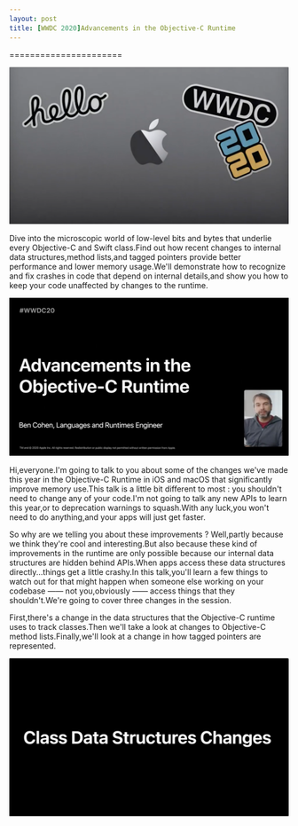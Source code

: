 ```yaml
---
layout: post
title: [WWDC 2020]Advancements in the Objective-C Runtime
---
```

======================

<img src="/images/posts/2020-07-10/WWDC_2020_Hello.png">

Dive into the microscopic world of low-level bits and bytes that underlie every Objective-C and Swift class.Find out how recent changes to internal data structures,method lists,and tagged pointers provide better performance and lower memory usage.We'll demonstrate how to recognize and fix crashes in code that depend on internal details,and show you how to keep your code unaffected by changes to the runtime.

<img src="/images/posts/2020-07-10/Ben_Cohen_Languages_and_Runtimes_Engineer.png">

Hi,everyone.I'm going to talk to you about some of the changes we've made this year in the Objective-C Runtime in iOS and macOS that significantly improve memory use.This talk is a little bit different to most : you shouldn't need to change any of your code.I'm not going to talk any new APIs to learn this year,or to deprecation warnings to squash.With any luck,you won't need to do anything,and your apps will just get faster.

So why are we telling you about these improvements ? Well,partly because we think they're cool and interesting.But also because these kind of improvements in the runtime are only possible because our internal data structures are hidden behind APIs.When apps access these data structures directly...things get a little crashy.In this talk,you'll learn a few things to watch out for that might happen when someone else working on your codebase —— not you,obviously —— access things that they shouldn't.We're going to cover three changes in the session.

First,there's a change in the data structures that the Objective-C runtime uses to track classes.Then we'll take a look at changes to Objective-C method lists.Finally,we'll look at a change in how tagged pointers are represented.

<img src="/images/posts/2020-07-10/Class_Data_Structures_Changes.png">
